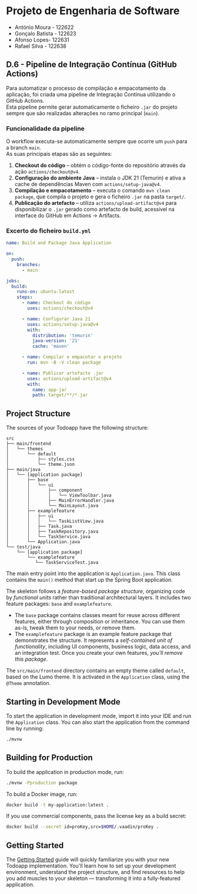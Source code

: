 # Projeto de Engenharia de Software

- António Moura - 122622
- Gonçalo Batista - 122623
- Afonso Lopes- 122631
- Rafael Silva - 122638




## D.6 - Pipeline de Integração Contínua (GitHub Actions)

Para automatizar o processo de compilação e empacotamento da aplicação, foi criada uma pipeline de Integração Contínua utilizando o GitHub Actions.  
Esta pipeline permite gerar automaticamente o ficheiro `.jar` do projeto sempre que são realizadas alterações no ramo principal (`main`).

### Funcionalidade da pipeline

O workflow executa-se automaticamente sempre que ocorre um `push` para a branch `main`.  
As suas principais etapas são as seguintes:

1. **Checkout do código** – obtém o código-fonte do repositório através da ação `actions/checkout@v4`.
2. **Configuração do ambiente Java** – instala o JDK 21 (Temurin) e ativa a cache de dependências Maven com `actions/setup-java@v4`.
3. **Compilação e empacotamento** – executa o comando `mvn clean package`, que compila o projeto e gera o ficheiro `.jar` na pasta `target/`.
4. **Publicação do artefacto** – utiliza `actions/upload-artifact@v4` para disponibilizar o `.jar` gerado como artefacto de build, acessível na interface do GitHub em Actions -> Artifacts.

### Excerto do ficheiro `build.yml`
```yaml
name: Build and Package Java Application

on:
  push:
    branches:
      - main

jobs:
  build:
    runs-on: ubuntu-latest
    steps:
      - name: Checkout do código
        uses: actions/checkout@v4

      - name: Configurar Java 21
        uses: actions/setup-java@v4
        with:
          distribution: 'temurin'
          java-version: '21'
          cache: 'maven'

      - name: Compilar e empacotar o projeto
        run: mvn -B -V clean package

      - name: Publicar artefacto .jar
        uses: actions/upload-artifact@v4
        with:
          name: app-jar
          path: target/**/*.jar
```




## Project Structure

The sources of your Todoapp have the following structure:

```
src
├── main/frontend
│   └── themes  
│       └── default
│           ├── styles.css
│           └── theme.json
├── main/java
│   └── [application package]
│       ├── base
│       │   └── ui
│       │       ├── component
│       │       │   └── ViewToolbar.java
│       │       ├── MainErrorHandler.java
│       │       └── MainLayout.java
│       ├── examplefeature
│       │   ├── ui
│       │   │   └── TaskListView.java
│       │   ├── Task.java
│       │   ├── TaskRepository.java
│       │   └── TaskService.java                
│       └── Application.java       
└── test/java
    └── [application package]
        └── examplefeature
           └── TaskServiceTest.java                 
```

The main entry point into the application is `Application.java`. This class contains the `main()` method that start up 
the Spring Boot application.

The skeleton follows a *feature-based package structure*, organizing code by *functional units* rather than traditional 
architectural layers. It includes two feature packages: `base` and `examplefeature`.

* The `base` package contains classes meant for reuse across different features, either through composition or 
  inheritance. You can use them as-is, tweak them to your needs, or remove them.
* The `examplefeature` package is an example feature package that demonstrates the structure. It represents a 
  *self-contained unit of functionality*, including UI components, business logic, data access, and an integration test.
  Once you create your own features, *you'll remove this package*.

The `src/main/frontend` directory contains an empty theme called `default`, based on the Lumo theme. It is activated in
the `Application` class, using the `@Theme` annotation.

## Starting in Development Mode

To start the application in development mode, import it into your IDE and run the `Application` class. 
You can also start the application from the command line by running: 

```bash
./mvnw
```

## Building for Production

To build the application in production mode, run:

```bash
./mvnw -Pproduction package
```

To build a Docker image, run:

```bash
docker build -t my-application:latest .
```

If you use commercial components, pass the license key as a build secret:

```bash
docker build --secret id=proKey,src=$HOME/.vaadin/proKey .
```

## Getting Started

The [Getting Started](https://vaadin.com/docs/latest/getting-started) guide will quickly familiarize you with your new
Todoapp implementation. You'll learn how to set up your development environment, understand the project 
structure, and find resources to help you add muscles to your skeleton — transforming it into a fully-featured 
application.

